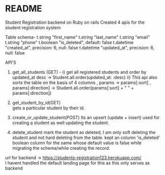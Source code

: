 # README

Student Registration backend on Ruby on rails
Created 4 apis for the student registration system

Table schema-
    t.string "first_name"
    t.string "last_name"
    t.string "email"
    t.string "phone"
    t.boolean "is_deleted", default: false
    t.datetime "created_at", precision: 6, null: false
    t.datetime "updated_at", precision: 6, null: false

API'S
1. get_all_students (GET) - 
    i) get all registered students and order by updated_at desc -> Student.all.order(updated_at: :desc)
    ii) This api also sorts the table on the basis of 4 columns , params -> params[:sort] ,  params[:direction] -> Student.all.order(params[:sort] + " " +   
      params[:direction])

2. get_student_by_id(GET)       
   gets a particular student by their id.

3. create_or_update_student(POST)
    Its an upsert (update + insert)
    used for creating a student as well updating the student.

4. delete_student
   mark the student as deleted, I am only soft deleting the student and not hard deleting from the table.
   kept an column 'is_deleted' boolean column for the same whose default value is false while migrating the schema/while creating the record.
   
   
   
url for backend ->  https://students-registration123.herokuapp.com/  
I havent handled the default landing page for this as this only serves as backend
   
 
